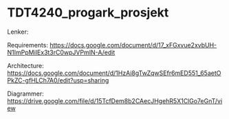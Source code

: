 # TDT4240_progark_prosjekt

Lenker:

Requirements:  https://docs.google.com/document/d/17_xFGxvue2xvbUH-N1ImPpMiIEx3t3rC0wpJVPmIN-A/edit

Architecture:  https://docs.google.com/document/d/1HzAi8gTwZqwSEfr6mED551_65aetOPkZC-gfHLCh7A0/edit?usp=sharing

Diagrammer:  https://drive.google.com/file/d/15TcfDem8b2CAecJHgehR5X1ClGo7eGnT/view
